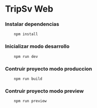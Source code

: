# TripSv Web


### Instalar dependencias
```shell
    npm install
```
 

### Inicializar modo desarrollo
```shell
    npm run dev
```

### Contruir proyecto modo produccion
```shell
    npm run build
```

### Contruir proyecto modo preview
```shell
    npm run preview
```